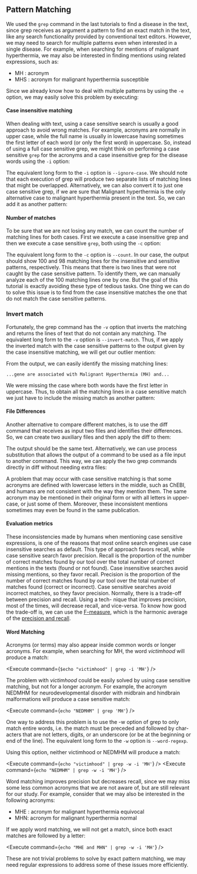 <script>
import Execute from "$components/Execute.svelte";
</script>

## Pattern Matching 

We used the `grep` command in the last tutorials to find a disease in the text,
since grep receives as argument a pattern to find an exact match in the text,
like any search functionality provided by conventional text editors. However,
we may need to search for multiple patterns even when interested in a single
disease. For example, when searching for mentions of malignant hyperthermia, we may also be interested in finding mentions using related expressions,
such as:
- MH : acronym
- MHS : acronym for malignant hyperthermia susceptible

Since we already know how to deal with multiple patterns by using the `-e` option, we may easily solve this problem by executing:

<Execute command="grep -e 'malignant hyperthermia' -e 'MH' -e 'MHS' chebi_27732.txt" />

#### Case insensitive matching

When dealing with text, using a case sensitive search is usually a good approach to avoid wrong matches. For example, acronyms are normally in upper case, while the full name is usually in lowercase having sometimes the
first letter of each word (or only the first word) in uppercase. So, instead of
using a full case sensitive grep, we might think on performing a case sensitive `grep` for the acronyms and a case insensitive grep for the disease words using the `-i` option:

<Execute command="grep -e 'MH' -e 'MHS' chebi_27732.txt" />

<Execute command="grep -i -e 'malignant hyperthermia' chebi_27732.txt"/>

The equivalent long form to the `-i` option is `--ignore-case`. We should note that each execution of grep will produce two separate lists of matching lines that might be overlapped. Alternatively, we can also convert it to just one case sensitive grep, if we are sure that Malignant hyperthermia is the only alternative case to malignant
hyperthermia present in the text. So, we can add it as another pattern:

<Execute command="grep -e 'Malignant hyperthermia' -e 'malignant hyperthermia' -e 'MH' -e 'MHS' chebi_27732.txt" /> 

#### Number of matches
To be sure that we are not losing any match, we can count the number of matching lines for both cases. First we execute a case insensitive grep and then we execute a case sensitive `grep`, both using the `-c` option:

<Execute command="grep -c -i 'malignant hyperthermia' chebi_27732.txt" />

<Execute command="grep -c -e 'malignant hyperthermia' -e 'Malignant hyperthermia' chebi_27732.txt" />

The equivalent long form to the `-c` option is `--count`.
In our case, the output should show 100 and 98 matching lines for the
insensitive and sensitive patterns, respectively.
This means that there is two lines that were not caught by the case sensitive pattern. To identify them, we can manually analyze each of the 100 matching lines one by one. But the goal of this tutorial is exactly avoiding these type of tedious tasks. One thing we can do to solve this issue is to find from the case insensitive matches the one that do not match the case sensitive patterns.

### Invert match

Fortunately, the grep command has the `-v` option that inverts the matching
and returns the lines of text that do not contain any matching. The equivalent
long form to the `-v` option is `--invert-match`.
Thus, if we apply the inverted match with the case sensitive patterns to
the output given by the case insensitive matching, we will get our outlier
mention:

<Execute command="grep -i 'malignant hyperthermia' chebi_27732.txt | grep -v -e 'Malignant hyperthermia' -e 'malignant hyperthermia'" />

From the output, we can easily identify the missing matching lines:

```text
...gene are associated with Malignant Hyperthermia (MH) and...
```

We were missing the case where both words have the first letter in uppercase.
Thus, to obtain all the matching lines in a case sensitive match we just
have to include the missing match as another pattern:

<Execute command="grep -c -e 'malignant hyperthermia' -e 'Malignant hyperthermia' -e 'Malignant Hyperthermia' chebi_27732.txt" />

#### File Differences

Another alternative to compare different matches, is to use the diff command that receives as input two files and identifies their differences. So, we
can create two auxiliary files and then apply the diff to them:

<Execute command="grep -i 'malignant hyperthermia' chebi_27732.txt > insensitive.txt" />

<Execute command="grep -e 'Malignant hyperthermia' -e 'malignant
hyperthermia' chebi_27732.txt > sensitive.txt" />

<Execute command="diff sensitive.txt insensitive.txt" />

The output should be the same text.
Alternatively, we can use process substitution that allows the output of a
command to be used as a file input to another command. This way, we can
apply the two grep commands directly in diff without needing extra files:

<Execute command="diff <(grep -i 'malignant hyperthermia' chebi_27732.txt) <(grep -e 'Malignant hyperthermia' -e 'malignant hyperthermia' chebi_27732.txt)" />

A problem that may occur with case sensitive matching is that some
acronyms are defined with lowercase letters in the middle, such as ChEBI,
and humans are not consistent with the way they mention them. The same
acronym may be mentioned in their original form or with all letters in upper-
case, or just some of them. Moreover, these inconsistent mentions sometimes
may even be found in the same publication.

#### Evaluation metrics
These inconsistencies made by humans when mentioning case sensitive expressions, is one of the reasons that most online search engines use case insensitive searches as default. This type of approach favors recall, while case sensitive search favor precision. Recall is the proportion of the number of correct matches found by our tool over the total number of correct mentions in the texts (found or not found).
Case insensitive searches avoid missing mentions, so they favor recall.
Precision is the proportion of the number of correct matches found by
our tool over the total number of matches found (correct or incorrect). Case
sensitive searches avoid incorrect matches, so they favor precision.
Normally, there is a trade-off between precision and recall. Using a tech-
nique that improves precision, most of the times, will decrease recall, and
vice-versa. To know how good the trade-off is, we can use the [F-measure](https://en.wikipedia.org/wiki/F1_score),
which is the harmonic average of the [precision and recall](https://en.wikipedia.org/wiki/Precision_and_recall).

#### Word Matching
Acronyms (or terms) may also appear inside common words or longer
acronyms. For example, when searching for MH, the word _victimhood_ will
produce a match:

<Execute command={`$echo "victimhood" | grep -i 'MH'`} />

The problem with _victimhood_ could be easily solved by using case sensitive
matching, but not for a longer acronym. For example, the acronym NEDMHM
for neurodevelopmental disorder with midbrain and hindbrain malformations
will produce a case sensitive match:

<Execute command={`echo "NEDMHM" | grep 'MH'`} />

One way to address this problem is to use the -w option of grep to only
match entire words, i.e. the match must be preceded and followed by char-
acters that are not letters, digits, or an underscore (or be at the beginning or end of the line). The equivalent long form to the `-w` option is `--word-regexp`.

Using this option, neither victimhood or NEDMHM will produce a match:

<Execute command={`echo "victimhood" | grep -w -i 'MH'`} />
<Execute command={`echo "NEDMHM" | grep -w -i 'MH'`} />

Word matching improves precision but decreases recall, since we may miss
some less common acronyms that we are not aware of, but are still relevant
for our study. For example, consider that we may also be interested in the
following acronyms:
- MHE : acronym for malignant hyperthermia equivocal
- MHN: acronym for malignant hyperthermia normal

If we apply word matching, we will not get a match, since both exact
matches are followed by a letter:

<Execute command={`echo "MHE and MHN" | grep -w -i 'MH'`} />

These are not trivial problems to solve by exact pattern matching, we may
need regular expressions to address some of these issues more efficiently.
